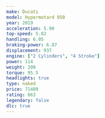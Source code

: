 ```yaml
---
make: Ducati
model: Hypermotard 950
year: 2019
acceleration: 5.90
top-speed: 5.82
handling: 6.05
braking-power: 6.87
displacement: 937
engine: ["2 Cylinders", "4 Stroke"]
power: 114
weight: 200
torque: 95.5
headlights: true
type: naked
price: 71400
rating: 663
legendary: false
dlc: true
---
```

